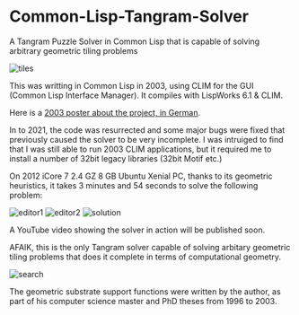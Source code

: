 # Common-Lisp-Tangram-Solver
A Tangram Puzzle Solver in Common Lisp that is capable of solving arbitrary geometric tiling problems

![tiles](pic/tiles.png)

This was writting in Common Lisp in 2003, using CLIM for the GUI (Common Lisp Interface Manager). It compiles with LispWorks 6.1 & CLIM. 

Here is a [2003 poster about the project, in German](http://kicad-pcb.org/). 

In to 2021, the code was resurrected and some major bugs were fixed
that previously caused the solver to be very incomplete. I was intruiged to find that I was still able to run 2003 CLIM applications, but it required me to install a number of 32bit legacy libraries (32bit Motif etc.) 

On 2012 iCore 7 2.4 GZ 8 GB Ubuntu Xenial PC, thanks to its geometric heuristics, it takes 3 minutes and 54 seconds to solve the following problem: 

![editor1](pic/editor1.png)
![editor2](pic/editor2.png)
![solution](pic/solution.png)

A YouTube video showing the solver in action will be published soon.  

AFAIK, this is the only Tangram solver capable of solving arbitary geometric tiling problems that does it complete in terms of computational geometry.


![search](pic/search.jpg)

The geometric substrate support functions were written by the author, as part of his computer science master and PhD theses from 1996 to 2003. 

